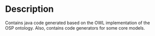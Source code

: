 Description
===========

Contains java code generated based on the OWL implementation of the OSP ontology. Also, contains code generators for 
some core models.